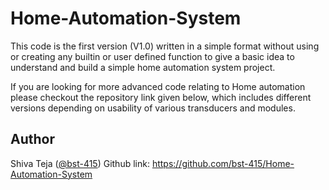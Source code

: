 # Home-Automation-System
This code is the first version (V1.0) written in a simple format without using or creating any builtin or user defined function to give a basic idea to understand and build a simple home automation system project.

If you are looking for more advanced code relating to Home automation please checkout the repository link given below, which includes different versions depending on usability of various transducers and modules.

## Author
Shiva Teja ([@bst-415](https://github.com/bst-415))
Github link: https://github.com/bst-415/Home-Automation-System